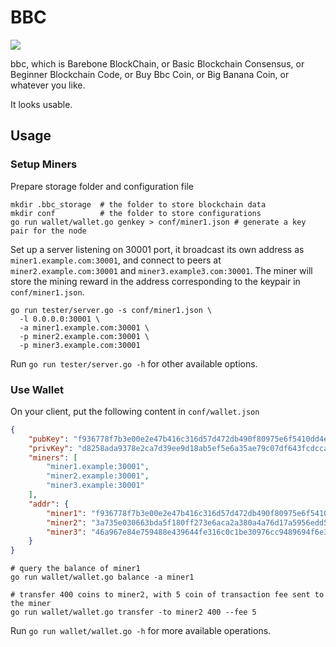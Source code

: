 # BBC

[![](https://tokei.rs/b1/github/SharzyL/bbc?category=code)](https://github.com/SharzyL/bbc)

bbc, which is Barebone BlockChain, or Basic Blockchain Consensus, or Beginner Blockchain Code, or Buy Bbc Coin, or Big Banana Coin, or whatever you like.

It looks usable.

## Usage

### Setup Miners

Prepare storage folder and configuration file
```shell
mkdir .bbc_storage  # the folder to store blockchain data
mkdir conf          # the folder to store configurations
go run wallet/wallet.go genkey > conf/miner1.json # generate a key pair for the node
```

Set up a server listening on 30001 port, it broadcast its own address as `miner1.example.com:30001`, and connect to peers at `miner2.example.com:30001` and `miner3.example3.com:30001`. The miner will store the mining reward in the address corresponding to the keypair in `conf/miner1.json`.
```shell
go run tester/server.go -s conf/miner1.json \
  -l 0.0.0.0:30001 \
  -a miner1.example.com:30001 \
  -p miner2.example.com:30001 \
  -p miner3.example.com:30001
```

Run `go run tester/server.go -h` for other available options.

### Use Wallet

On your client, put the following content in `conf/wallet.json`

```json
{
    "pubKey": "f936778f7b3e00e2e47b416c316d57d472db490f80975e6f5410dd4e6d150536",
    "privKey": "d8258ada9378e2ca7d39ee9d18ab5ef5e6a35ae79c07df643fcdcca51334243cf936778f7b3e00e2e47b416c316d57d472db490f80975e6f5410dd4e6d150536",
    "miners": [
        "miner1.example:30001",
        "miner2.example:30001",
        "miner3.example:30001"
    ],
    "addr": {
        "miner1": "f936778f7b3e00e2e47b416c316d57d472db490f80975e6f5410dd4e6d150536",
        "miner2": "3a735e030663bda5f180ff273e6aca2a380a4a76d17a5956edd58c1683950483",
        "miner3": "46a967e84e759488e439644fe316c0c1be30976cc9489694f6e3d3f136827043"
    }
}
```

```shell
# query the balance of miner1
go run wallet/wallet.go balance -a miner1

# transfer 400 coins to miner2, with 5 coin of transaction fee sent to the miner
go run wallet/wallet.go transfer -to miner2 400 --fee 5
```

Run `go run wallet/wallet.go -h` for more available operations.
